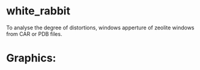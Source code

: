 # white_rabbit
To analyse the degree of distortions, windows apperture of zeolite windows from CAR or PDB files.
# Graphics:
